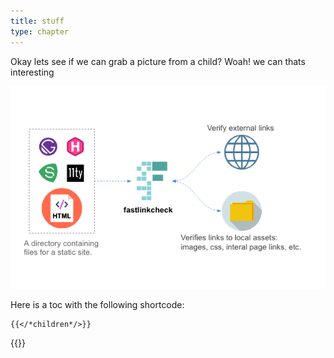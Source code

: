 ```yaml
---
title: stuff
type: chapter
---
```



Okay lets see if we can grab a picture from a child?  Woah! we can thats interesting

![](section/fastlinkcheck.png)

Here is a toc with the following shortcode:

```
{{</*children*/>}}
```

{{<children depth="3">}}


